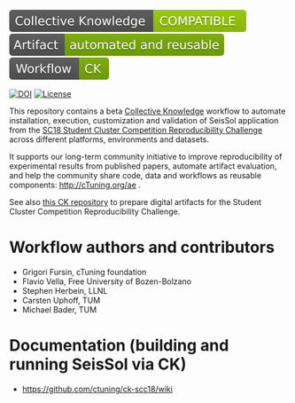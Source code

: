 [![compatibility](https://github.com/ctuning/ck-guide-images/blob/master/ck-compatible.svg)](https://github.com/ctuning/ck)
[![automation](https://github.com/ctuning/ck-guide-images/blob/master/ck-artifact-automated-and-reusable.svg)](http://cTuning.org/ae)
[![workflow](https://github.com/ctuning/ck-guide-images/blob/master/ck-workflow.svg)](http://cKnowledge.org)

[![DOI](https://zenodo.org/badge/DOI/10.5281/zenodo.2422877.svg)](https://doi.org/10.5281/zenodo.2422877)
[![License](https://img.shields.io/badge/License-BSD%203--Clause-blue.svg)](https://opensource.org/licenses/BSD-3-Clause)

This repository contains a beta [Collective Knowledge](https://github.com/ctuning/ck) 
workflow to automate installation, execution, customization and validation of SeisSol application 
from the [SC18 Student Cluster Competition Reproducibility Challenge](https://sc18.supercomputing.org/sc18-announces-selected-paper-for-next-student-cluster-competition-reproducibility-challenge)
across different platforms, environments and datasets.

It supports our long-term community initiative to improve reproducibility of experimental results
from published papers, automate artifact evaluation, and help the community share code, 
data and workflows as reusable components: http://cTuning.org/ae .

See also [this CK repository](https://github.com/ctuning/ck-scc) to prepare digital artifacts for the Student Cluster Competition Reproducibility Challenge.



# Workflow authors and contributors

* Grigori Fursin, cTuning foundation
* Flavio Vella, Free University of Bozen-Bolzano
* Stephen Herbein, LLNL
* Carsten Uphoff, TUM
* Michael Bader, TUM



# Documentation (building and running SeisSol via CK)

* https://github.com/ctuning/ck-scc18/wiki
